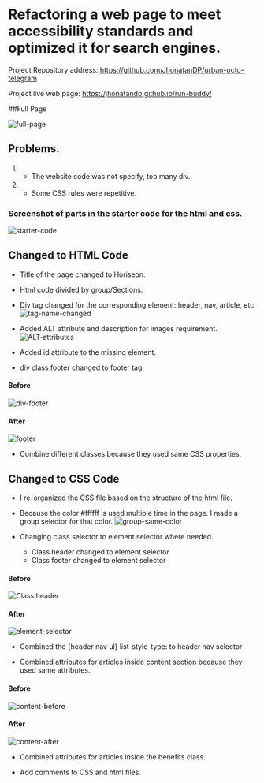 # Refactoring a web page to meet accessibility standards and optimized it for search engines.

Project Repository address: https://github.com/JhonatanDP/urban-octo-telegram

Project live web page: https://jhonatandp.github.io/run-buddy/

##Full Page

![full-page](https://user-images.githubusercontent.com/106892660/174201268-d0da978f-6d8e-4856-b70a-a62b16d1a3dd.png)



## Problems.

1. - The website code was not specify, too many div.
2. - Some CSS rules were repetitive.
 
 ### Screenshot of parts in the starter code for the html and css.
 
 ![starter-code](https://user-images.githubusercontent.com/106892660/174122421-04d3f4e4-c1aa-44a0-93e4-f2c1fb94eca3.png)

## Changed to HTML Code

- Title of the page changed to Horiseon.

- Html code divided by group/Sections.

- Div tag changed for the corresponding element: header, nav, article, etc.
![tag-name-changed](https://user-images.githubusercontent.com/106892660/174125438-56feeb8d-4f95-4c52-9d4c-d2fa83ea8bb1.png)

- Added ALT attribute and description for images requirement.
![ALT-attributes](https://user-images.githubusercontent.com/106892660/174126418-55db720b-d237-4a8b-8aa2-2127ff93c8fe.png)

- Added id attribute to the missing element.

- div class footer changed to footer tag.

#### Before
![div-footer](https://user-images.githubusercontent.com/106892660/174127023-aef0d62c-238f-4cc0-a2b4-285ea5fd9b96.png)
#### After
![footer](https://user-images.githubusercontent.com/106892660/174127096-97f2d16d-69fe-41f5-9d66-fd4d36fd03ef.png)


- Combine different classes because they used same CSS properties.

## Changed to CSS Code

- I re-organized the CSS file based on the structure of the html file.

- Because the color #ffffff is used multiple time in the page.  I made a group selector for that color.
![group-same-color](https://user-images.githubusercontent.com/106892660/174128570-0c11ccd4-cf16-4ffa-b4ac-d93c3be51e23.png)

- Changing class selector to element selector where needed.
  * Class header changed to element selector
  * Class footer changed to element selector
#### Before
![Class header](https://user-images.githubusercontent.com/106892660/174129392-1f97ba08-47ec-4cdc-ac52-8cba92a69150.png)
#### After
![element-selector](https://user-images.githubusercontent.com/106892660/174129560-8ed2788f-8925-444b-b193-d112066e4133.png)

- Combined the {header nav ul} list-style-type: to header nav selector

- Combined attributes for articles inside content section because they used same attributes.
#### Before
![content-before](https://user-images.githubusercontent.com/106892660/174129990-a7155325-a196-4bcc-8520-d9ecd84a1cbc.png)
#### After
![content-after](https://user-images.githubusercontent.com/106892660/174130197-689bcbc6-3ec5-4896-9d67-d81cb6caf4a3.png)

- Combined attributes for articles inside the benefits class.

- Add comments to CSS and html files.



